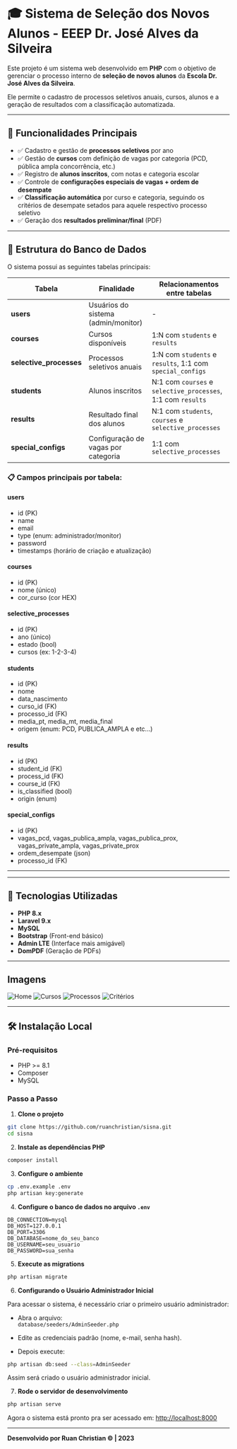 
# 🎓 Sistema de Seleção dos Novos Alunos - EEEP Dr. José Alves da Silveira

Este projeto é um sistema web desenvolvido em **PHP** com o objetivo de gerenciar o processo interno de **seleção de novos alunos** da **Escola Dr. José Alves da Silveira**. 

Ele permite o cadastro de processos seletivos anuais, cursos, alunos e a geração de resultados com a classificação automatizada.

---

## 📌 Funcionalidades Principais

- ✅ Cadastro e gestão de **processos seletivos** por ano
- ✅ Gestão de **cursos** com definição de vagas por categoria (PCD, pública ampla concorrência, etc.)
- ✅ Registro de **alunos inscritos**, com notas e categoria escolar
- ✅ Controle de **configurações especiais de vagas + ordem de desempate**
- ✅ **Classificação automática** por curso e categoria, seguindo os critérios de desempate setados para aquele respectivo processo seletivo
- ✅ Geração dos **resultados preliminar/final** (PDF)

---

## 🧱 Estrutura do Banco de Dados

O sistema possui as seguintes tabelas principais:

| Tabela               | Finalidade                                     | Relacionamentos entre tabelas                                 |
|----------------------|-----------------------------------------------|-------------------------------------------------------|
| **users**            | Usuários do sistema (admin/monitor)           | -                                                     |
| **courses**          | Cursos disponíveis                            | 1:N com `students` e `results`                        |
| **selective_processes** | Processos seletivos anuais                 | 1:N com `students` e `results`, 1:1 com `special_configs` |
| **students**         | Alunos inscritos                              | N:1 com `courses` e `selective_processes`, 1:1 com `results` |
| **results**          | Resultado final dos alunos                   | N:1 com `students`, `courses` e `selective_processes` |
| **special_configs**  | Configuração de vagas por categoria          | 1:1 com `selective_processes`                         |

### 📋 Campos principais por tabela:

#### users
- id (PK)
- name
- email
- type (enum: administrador/monitor)
- password
- timestamps (horário de criação e atualização)

#### courses
- id (PK)
- nome (único)
- cor_curso (cor HEX)

#### selective_processes
- id (PK)
- ano (único)
- estado (bool)
- cursos (ex: 1-2-3-4)

#### students
- id (PK)
- nome
- data_nascimento
- curso_id (FK)
- processo_id (FK)
- media_pt, media_mt, media_final
- origem (enum: PCD, PUBLICA_AMPLA e etc...)

#### results
- id (PK)
- student_id (FK)
- process_id (FK)
- course_id (FK)
- is_classified (bool)
- origin (enum)

#### special_configs
- id (PK)
- vagas_pcd, vagas_publica_ampla, vagas_publica_prox, vagas_private_ampla, vagas_private_prox
- ordem_desempate (json)
- processo_id (FK)

---

---

## 🚀 Tecnologias Utilizadas

- **PHP 8.x**
- **Laravel 9.x**
- **MySQL**
- **Bootstrap** (Front-end básico)
- **Admin LTE** (Interface mais amigável)
- **DomPDF** (Geração de PDFs)

---

## Imagens

![Home](https://postimg.cc/CndCct5J)
![Cursos](https://postimg.cc/23X71z9t)
![Processos](https://postimg.cc/NKR6CRGh)
![Critérios](https://postimg.cc/XpRKgsbc)

---

## 🛠️ Instalação Local

### Pré-requisitos

- PHP >= 8.1
- Composer
- MySQL

### Passo a Passo

1. **Clone o projeto**

```bash
git clone https://github.com/ruanchristian/sisna.git
cd sisna
```

2. **Instale as dependências PHP**

```bash
composer install
```

3. **Configure o ambiente**

```bash
cp .env.example .env
php artisan key:generate
```

4. **Configure o banco de dados no arquivo `.env`**

```dotenv
DB_CONNECTION=mysql
DB_HOST=127.0.0.1
DB_PORT=3306
DB_DATABASE=nome_do_seu_banco
DB_USERNAME=seu_usuario
DB_PASSWORD=sua_senha
```

5. **Execute as migrations**

```bash
php artisan migrate
```

6. **Configurando o Usuário Administrador Inicial**

Para acessar o sistema, é necessário criar o primeiro usuário administrador:

- Abra o arquivo:  
`database/seeders/AdminSeeder.php`

- Edite as credenciais padrão (nome, e-mail, senha hash).

- Depois execute:

```bash
php artisan db:seed --class=AdminSeeder
```

Assim será criado o usuário administrador inicial.

7. **Rode o servidor de desenvolvimento**

```bash
php artisan serve
```

Agora o sistema está pronto pra ser acessado em: [http://localhost:8000](http://localhost:8000)

---
<span>
    <b>Desenvolvido por Ruan Christian &copy; | 2023<b>
</span>  

